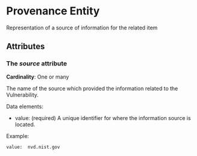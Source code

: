 # Provenance Entity

Representation of a source of information for the related item

## Attributes

### The *source* attribute

**Cardinality**: One or many

The name of the source which provided the information related to the Vulnerability.

Data elements:
- value: (required) A unique identifier for where the information source is located.

Example:
```
value:  nvd.nist.gov
```
